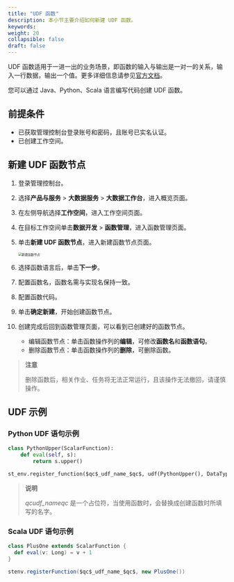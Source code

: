 ```yaml
---
title: "UDF 函数"
description: 本小节主要介绍如何新建 UDF 函数。 
keywords: 
weight: 20
collapsible: false
draft: false
---
```


UDF 函数适用于一进一出的业务场景，即函数的输入与输出是一对一的关系，输入一行数据，输出一个值。更多详细信息请参见[官方文档](https://nightlies.apache.org/flink/flink-docs-release-1.11/zh/dev/table/functions/udfs.html#%E6%A0%87%E9%87%8F%E5%87%BD%E6%95%B0)。

您可以通过 Java、Python、Scala 语言编写代码创建 UDF 函数。

## 前提条件

- 已获取管理控制台登录账号和密码，且账号已实名认证。
- 已创建工作空间。

## 新建 UDF 函数节点

1. 登录管理控制台。
2. 选择**产品与服务** > **大数据服务** > **大数据工作台**，进入概览页面。
3. 在左侧导航选择**工作空间**，进入工作空间页面。
4. 在目标工作空间单击**数据开发** > **函数管理**，进入函数管理页面。
5. 单击**新建 UDF 函数节点**，进入新建函数节点页面。
   
   <img src="/bigdata/dataplat/_images/create_function_node.png" alt="新建函数节点" style="zoom:50%;" />

6. 选择函数语言后，单击**下一步**。
7. 配置函数名，函数名需与实现名保持一致。
8. 配置函数代码。
9. 单击**确定新建**，开始创建函数节点。
10. 创建完成后回到函数管理页面，可以看到已创建好的函数节点。   
    - 编辑函数节点：单击函数操作列的**编辑**，可修改**函数名**和**函数语句**。
    - 删除函数节点：单击函数操作列的**删除**，可删除函数。

   > **注意**
   >
   > 删除函数后，相关作业、任务将无法正常运行，且该操作无法撤回，请谨慎操作。

## UDF 示例

### Python UDF 语句示例

```python
class PythonUpper(ScalarFunction):
    def eval(self, s):
        return s.upper()

st_env.register_function($qc$_udf_name_$qc$, udf(PythonUpper(), DataTypes.STRING(), DataTypes.STRING()))
```

> **说明**
>
> $qc$_udf_name_$qc$ 是一个占位符，当使用函数时，会替换成创建函数时所填写的名字。

### Scala UDF 语句示例

```scala
class PlusOne extends ScalarFunction {
  def eval(v: Long) = v + 1
}

stenv.registerFunction($qc$_udf_name_$qc$, new PlusOne())
```


